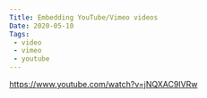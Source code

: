 ```yaml
---
Title: Embedding YouTube/Vimeo videos 
Date: 2020-05-10
Tags:
 - video
 - vimeo
 - youtube
---
```


https://www.youtube.com/watch?v=jNQXAC9IVRw
